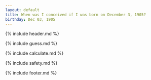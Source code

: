 ```yaml
---
layout: default
title: When was I conceived if I was born on December 3, 1905?
birthday: Dec 03, 1905
---
```


{% include header.md %}

{% include guess.md %}

{% include calculate.md %}

{% include safety.md %}

{% include footer.md %}



